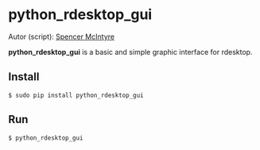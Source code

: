 # python_rdesktop_gui

Autor (script): [Spencer McIntyre](https://gist.github.com/zeroSteiner/6179745)

**python_rdesktop_gui** is a basic and simple graphic interface for rdesktop.

## Install

```
$ sudo pip install python_rdesktop_gui
```

## Run
```
$ python_rdesktop_gui
```
